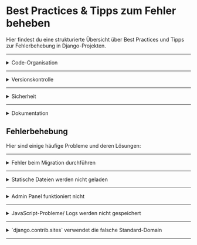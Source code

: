 # Best Practices & Tipps zum Fehler beheben

Hier findest du eine strukturierte Übersicht über Best Practices und Tipps zur Fehlerbehebung in Django-Projekten.

---

<details>
<summary>Code-Organisation</summary>

- Halte deine Apps modular und übersichtlich.
- Verwende eine sinnvolle Ordnerstruktur, z. B. `/apps`, `/core`, `/utils`.
- Gruppiere verwandte Funktionen in Services, Serializern und Views.
- Verwende Funktionen wie `Prefetch` und `annotate` für optimierte Datenbankabfragen.

</details>

---

<details>
<summary>Versionskontrolle</summary>

- Nutze Git effektiv mit klaren Commit-Nachrichten (`feat`, `fix`, `refactor`).
- Füge `.gitignore` hinzu, um sensible Dateien wie `.env` und `*.sqlite3` auszuschließen.
- Stelle sicher, dass du vor dem Deployment alle Änderungen in der Produktion testest.

</details>

---

<details>
<summary>Sicherheit</summary>

- Schütze sensible Daten mit Umgebungsvariablen (z. B. über `python-decouple`).
- Halte Django und alle Abhängigkeiten aktuell (`pip list --outdated`).
- Nutze Django's `SECURE_*`-Einstellungen (z. B. `SECURE_SSL_REDIRECT`, `CSRF_COOKIE_SECURE`).
- Vermeide die Verwendung von `DEBUG=True` in Produktionsumgebungen.
- Sichere dein Admin-Panel, indem du es hinter einem VPN oder unter einem benutzerdefinierten Pfad (z. B. `/secret-admin`) versteckst.

</details>

---

<details>
<summary>Dokumentation</summary>

- Halte die Dokumentation aktuell und umfassend.
- Nutze Markdown-Dateien (`README.md`, `CHANGELOG.md`) für zentrale Informationen.
- Dokumentiere komplexe Logik mit Kommentaren im Code.
</details>


## Fehlerbehebung

Hier sind einige häufige Probleme und deren Lösungen:

---

<details>
<summary>Fehler beim Migration durchführen</summary>

**Problem:** `ModuleNotFoundError`  
**Lösung:**  
- Stelle sicher, dass alle Apps in `INSTALLED_APPS` aufgeführt sind.  
- Überprüfe, ob die virtuelle Umgebung aktiviert ist.  
- Führe die folgenden Befehle aus:  
  ```bash
  python manage.py makemigrations
  python manage.py migrate
</details>

---

<details> <summary>Statische Dateien werden nicht geladen</summary>

**Problem:** CSS oder JS wird nicht angezeigt.
**Lösung:**
- Führe python manage.py collectstatic aus.
- Stelle sicher, dass die Django-Einstellungen für STATICFILES_DIRS und STATIC_ROOT korrekt sind.
- Führe `python manage.py collectstatic` aus und überprüfe die Nginx/Apache Konfiguration.
</details>

---

<details> <summary>Admin Panel funktioniert nicht </summary>

**Problem:** Zugriff verweigert oder Seite nicht gefunden.  
**Lösung:** 
- Stelle sicher, dass du einen Superuser erstellt hast (`python manage.py createsuperuser`) und dass die URL-Konfiguration korrekt ist. ```path('admin/', admin.site.urls)```

</details>

---

<details> <summary>JavaScript-Probleme/ Logs werden nicht gespeichert</summary>

**Problem:** Javascript funktioniert nicht richtig / Log wird nicht korrekt gespeichert.  
**Lösung:** 
- Überprüfe in `analytics/views` die Funktion `log_user_action`, ob alle relevanten Actions korrekt verarbeitet werden.
- Debugge die Datenverarbeitung, indem du Folgendes hinzufügst:
```print("Empfangene Daten:", request.body)```

</details>

---

<details>
<summary>`django.contrib.sites` verwendet die falsche Standard-Domain</summary>

**Problem:** Django verwendet die falsche Domain wie `example.com`, was zu unerwartetem Verhalten führen kann, z. B. bei URL-Generierungen.

### Ursache:
Die Standard-Domain in der `Site`-Datenbank ist falsch konfiguriert (z. B. `example.com` statt der lokalen Entwicklungsdomain wie `127.0.0.1:8000`).

### Lösung:
1. Öffne die Django-Shell:
```bash
python manage.py shell
```

2. Überprüfe die aktuell registrierten Sites:
``` bash
from django.contrib.sites.models import Site
print(Site.objects.all())  # Zeigt alle registrierten Sites an
```

3. Ändere die Domain:
```bash
site = Site.objects.get(pk=1)
site.domain = '127.0.0.1:8000'  # Deine lokale Entwicklungsdomain
site.name = 'Localhost'
site.save()
```

4. Überprüfe die Änderungen: 
```bash
print(Site.objects.get(pk=1))  # Zeigt die aktualisierte Site-Domain an
```
Jetzt sollte Django URLs mit der richtigen Domain generieren.
</details> 

---





